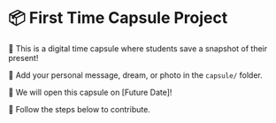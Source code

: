 
# 📦 First Time Capsule Project  

🚀 This is a digital time capsule where students save a snapshot of their present!  

🎯 Add your personal message, dream, or photo in the `capsule/` folder.  

📅 We will open this capsule on [Future Date]!  

📝 Follow the steps below to contribute.

